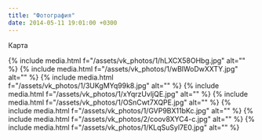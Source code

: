 ```yaml
---
title: "Фотография"
date: 2014-05-11 19:01:00 +0300
---
```



Карта

{% include media.html f="/assets/vk_photos/1/hLXCX58OHbg.jpg" alt="" %}
{% include media.html f="/assets/vk_photos/1/wBlWoDwXXTY.jpg" alt="" %}
{% include media.html f="/assets/vk_photos/1/3UKgMYq99k8.jpg" alt="" %}
{% include media.html f="/assets/vk_photos/1/xYqrzUvljQE.jpg" alt="" %}
{% include media.html f="/assets/vk_photos/1/OSnCwt7XQPE.jpg" alt="" %}
{% include media.html f="/assets/vk_photos/1/GVP9BX11bKc.jpg" alt="" %}
{% include media.html f="/assets/vk_photos/2/coov8XYC4-c.jpg" alt="" %}
{% include media.html f="/assets/vk_photos/1/KLqSuSyl7E0.jpg" alt="" %}
